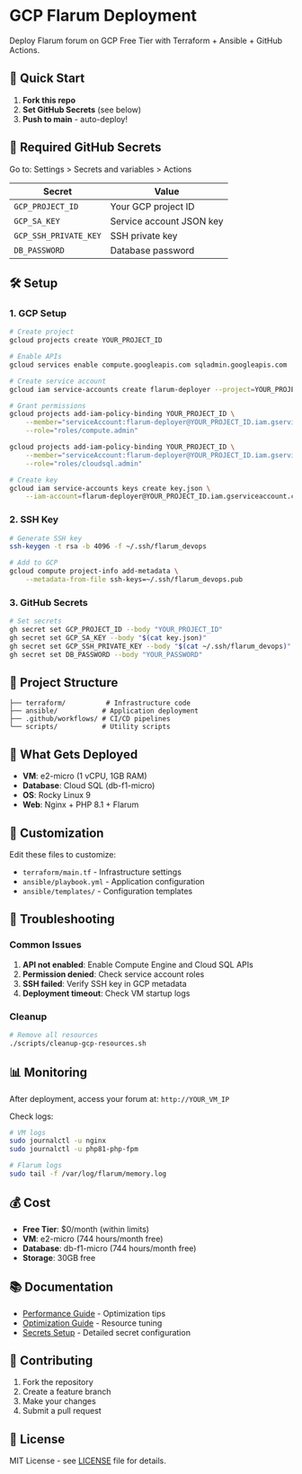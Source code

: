 # GCP Flarum Deployment

Deploy Flarum forum on GCP Free Tier with Terraform + Ansible + GitHub Actions.

## 🚀 Quick Start

1. **Fork this repo**
2. **Set GitHub Secrets** (see below)
3. **Push to main** - auto-deploy!

## 🔑 Required GitHub Secrets

Go to: Settings > Secrets and variables > Actions

| Secret | Value |
|--------|-------|
| `GCP_PROJECT_ID` | Your GCP project ID |
| `GCP_SA_KEY` | Service account JSON key |
| `GCP_SSH_PRIVATE_KEY` | SSH private key |
| `DB_PASSWORD` | Database password |

## 🛠️ Setup

### 1. GCP Setup

```bash
# Create project
gcloud projects create YOUR_PROJECT_ID

# Enable APIs
gcloud services enable compute.googleapis.com sqladmin.googleapis.com

# Create service account
gcloud iam service-accounts create flarum-deployer --project=YOUR_PROJECT_ID

# Grant permissions
gcloud projects add-iam-policy-binding YOUR_PROJECT_ID \
    --member="serviceAccount:flarum-deployer@YOUR_PROJECT_ID.iam.gserviceaccount.com" \
    --role="roles/compute.admin"

gcloud projects add-iam-policy-binding YOUR_PROJECT_ID \
    --member="serviceAccount:flarum-deployer@YOUR_PROJECT_ID.iam.gserviceaccount.com" \
    --role="roles/cloudsql.admin"

# Create key
gcloud iam service-accounts keys create key.json \
    --iam-account=flarum-deployer@YOUR_PROJECT_ID.iam.gserviceaccount.com
```

### 2. SSH Key

```bash
# Generate SSH key
ssh-keygen -t rsa -b 4096 -f ~/.ssh/flarum_devops

# Add to GCP
gcloud compute project-info add-metadata \
    --metadata-from-file ssh-keys=~/.ssh/flarum_devops.pub
```

### 3. GitHub Secrets

```bash
# Set secrets
gh secret set GCP_PROJECT_ID --body "YOUR_PROJECT_ID"
gh secret set GCP_SA_KEY --body "$(cat key.json)"
gh secret set GCP_SSH_PRIVATE_KEY --body "$(cat ~/.ssh/flarum_devops)"
gh secret set DB_PASSWORD --body "YOUR_PASSWORD"
```

## 📁 Project Structure

```
├── terraform/          # Infrastructure code
├── ansible/           # Application deployment
├── .github/workflows/ # CI/CD pipelines
└── scripts/           # Utility scripts
```

## 🎯 What Gets Deployed

- **VM**: e2-micro (1 vCPU, 1GB RAM)
- **Database**: Cloud SQL (db-f1-micro)
- **OS**: Rocky Linux 9
- **Web**: Nginx + PHP 8.1 + Flarum

## 🔧 Customization

Edit these files to customize:

- `terraform/main.tf` - Infrastructure settings
- `ansible/playbook.yml` - Application configuration
- `ansible/templates/` - Configuration templates

## 🚨 Troubleshooting

### Common Issues

1. **API not enabled**: Enable Compute Engine and Cloud SQL APIs
2. **Permission denied**: Check service account roles
3. **SSH failed**: Verify SSH key in GCP metadata
4. **Deployment timeout**: Check VM startup logs

### Cleanup

```bash
# Remove all resources
./scripts/cleanup-gcp-resources.sh
```

## 📊 Monitoring

After deployment, access your forum at: `http://YOUR_VM_IP`

Check logs:
```bash
# VM logs
sudo journalctl -u nginx
sudo journalctl -u php81-php-fpm

# Flarum logs
sudo tail -f /var/log/flarum/memory.log
```

## 💰 Cost

- **Free Tier**: $0/month (within limits)
- **VM**: e2-micro (744 hours/month free)
- **Database**: db-f1-micro (744 hours/month free)
- **Storage**: 30GB free

## 📚 Documentation

- [Performance Guide](PERFORMANCE_GUIDE.md) - Optimization tips
- [Optimization Guide](OPTIMIZATION.md) - Resource tuning
- [Secrets Setup](SECRETS.md) - Detailed secret configuration

## 🤝 Contributing

1. Fork the repository
2. Create a feature branch
3. Make your changes
4. Submit a pull request

## 📄 License

MIT License - see [LICENSE](LICENSE) file for details.
